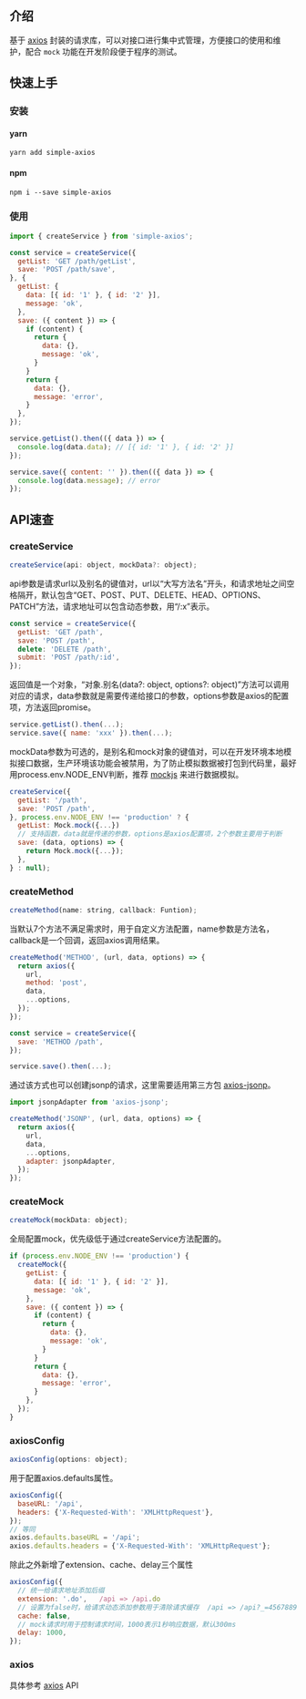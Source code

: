 ## 介绍
基于 [axios](https://github.com/axios/axios) 封装的请求库，可以对接口进行集中式管理，方便接口的使用和维护，配合 `mock` 功能在开发阶段便于程序的测试。

## 快速上手

### 安装
#### yarn
```
yarn add simple-axios
```
#### npm
```
npm i --save simple-axios
```
### 使用
```js
import { createService } from 'simple-axios';

const service = createService({
  getList: 'GET /path/getList',
  save: 'POST /path/save',
}, {
  getList: {
    data: [{ id: '1' }, { id: '2' }],
    message: 'ok',
  },
  save: ({ content }) => {
    if (content) {
      return {
        data: {},
        message: 'ok',
      }
    }
    return {
      data: {},
      message: 'error',
    }
  },
});

service.getList().then(({ data }) => {
  console.log(data.data); // [{ id: '1' }, { id: '2' }]
});

service.save({ content: '' }).then(({ data }) => {
  console.log(data.message); // error
});
```

## API速查

### createService
```js
createService(api: object, mockData?: object);
```
api参数是请求url以及别名的键值对，url以“大写方法名”开头，和请求地址之间空格隔开，默认包含“GET、POST、PUT、DELETE、HEAD、OPTIONS、PATCH”方法，请求地址可以包含动态参数，用“/:x”表示。
```js
const service = createService({
  getList: 'GET /path',
  save: 'POST /path',
  delete: 'DELETE /path',
  submit: 'POST /path/:id',
});
```
返回值是一个对象，“对象.别名(data?: object, options?: object)”方法可以调用对应的请求，data参数就是需要传递给接口的参数，options参数是axios的配置项，方法返回promise。
```js
service.getList().then(...);
service.save({ name: 'xxx' }).then(...);
```
mockData参数为可选的，是别名和mock对象的键值对，可以在开发环境本地模拟接口数据，生产环境该功能会被禁用，为了防止模拟数据被打包到代码里，最好用process.env.NODE_ENV判断，推荐 [mockjs](http://mockjs.com/) 来进行数据模拟。
```js
createService({
  getList: '/path',
  save: 'POST /path',
}, process.env.NODE_ENV !== 'production' ? {
  getList: Mock.mock({...})
  // 支持函数，data就是传递的参数，options是axios配置项，2个参数主要用于判断
  save: (data, options) => {
    return Mock.mock({...});
  },
} : null);
```

### createMethod
```js
createMethod(name: string, callback: Funtion);
```
当默认7个方法不满足需求时，用于自定义方法配置，name参数是方法名，callback是一个回调，返回axios调用结果。
```js
createMethod('METHOD', (url, data, options) => {
  return axios({
    url,
    method: 'post',
    data,
    ...options,
  });
});

const service = createService({
  save: 'METHOD /path',
});

service.save().then(...);
```
通过该方式也可以创建jsonp的请求，这里需要适用第三方包 [axios-jsonp](https://github.com/AdonisLau/axios-jsonp)。
```js
import jsonpAdapter from 'axios-jsonp';

createMethod('JSONP', (url, data, options) => {
  return axios({
    url,
    data,
    ...options,
    adapter: jsonpAdapter,
  });
});
```

### createMock
```js
createMock(mockData: object);
```
全局配置mock，优先级低于通过createService方法配置的。
```js
if (process.env.NODE_ENV !== 'production') {
  createMock({
    getList: {
      data: [{ id: '1' }, { id: '2' }],
      message: 'ok',
    },
    save: ({ content }) => {
      if (content) {
        return {
          data: {},
          message: 'ok',
        }
      }
      return {
        data: {},
        message: 'error',
      }
    },
  });
}
```

### axiosConfig
```js
axiosConfig(options: object);
```
用于配置axios.defaults属性。
```js
axiosConfig({
  baseURL: '/api',
  headers: {'X-Requested-With': 'XMLHttpRequest'},
});
// 等同
axios.defaults.baseURL = '/api';
axios.defaults.headers = {'X-Requested-With': 'XMLHttpRequest'};
```
除此之外新增了extension、cache、delay三个属性
```js
axiosConfig({
  // 统一给请求地址添加后缀
  extension: '.do',   /api => /api.do
  // 设置为false时，给请求动态添加参数用于清除请求缓存  /api => /api?_=45678898765
  cache: false,
  // mock请求时用于控制请求时间，1000表示1秒响应数据，默认300ms
  delay: 1000,
});
```

### axios
具体参考 [axios](https://github.com/axios/axios) API
